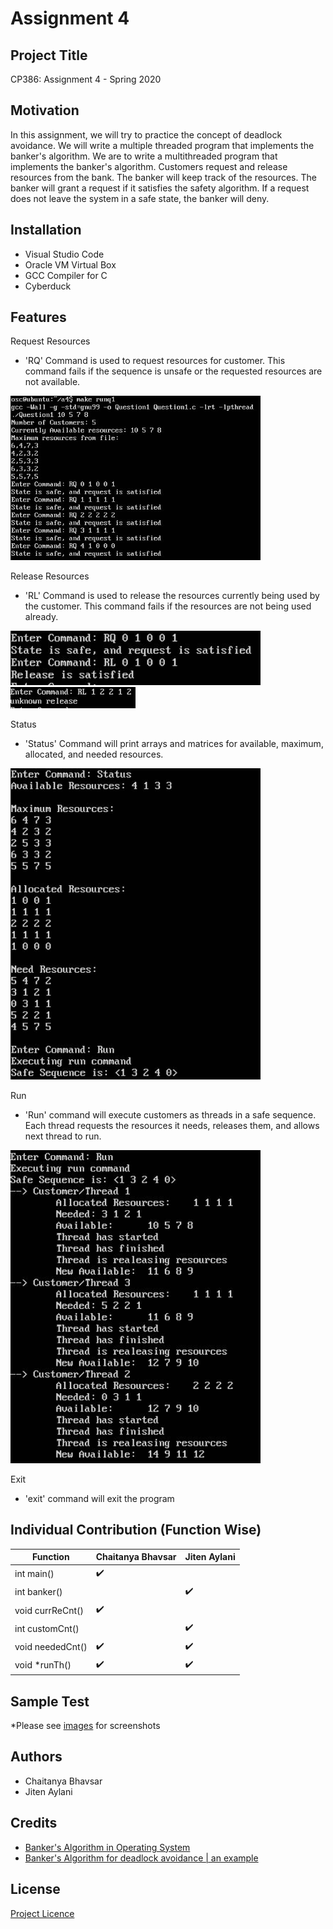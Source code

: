 # Assignment 4

## Project Title

CP386: Assignment 4 - Spring 2020

## Motivation

In this assignment, we will try to practice the concept of deadlock avoidance. We will write a multiple threaded program that implements the banker's algorithm. 
We are to write a  multithreaded program  that  implements  the  banker's  algorithm. Customers request and release resources from the bank. The banker will keep track of the resources. The banker will grant a request if it satisfies the safety algorithm. If a request does not leave the system in a safe state, the banker will deny.

## Installation 

- Visual Studio Code
- Oracle VM Virtual Box
- GCC Compiler for C
- Cyberduck

## Features

Request Resources
- 'RQ' Command is used to request resources for customer. This command fails if the sequence is unsafe or the requested resources are not available.
<img src="https://github.com/chaitanyabhavsar/cp386a4/blob/main/images/pic1.JPG" width=400>

Release Resources
- 'RL' Command is used to release the resources currently being used by the customer. This command fails if the resources are not being used already.
<img src="https://github.com/chaitanyabhavsar/cp386a4/blob/main/images/pic5.JPG" width=400>
<img src="https://github.com/chaitanyabhavsar/cp386a4/blob/main/images/Pic6.JPG" width =200>

Status
- 'Status' Command will print arrays and matrices for available, maximum, allocated, and needed resources.
<img src="https://github.com/chaitanyabhavsar/cp386a4/blob/main/images/pic2.JPG" width=400>

Run
- 'Run' command will execute customers as threads in a safe sequence. Each thread requests the resources it needs, releases them, and allows next thread to run.
<img src="https://github.com/chaitanyabhavsar/cp386a4/blob/main/images/pic3.JPG" width=400>

Exit
- 'exit' command will exit the program

## Individual Contribution (Function Wise)

| Function | Chaitanya Bhavsar | Jiten Aylani | 
| ------------- | ------------- | ------------- |
| int main() |✔️ |  |
| int banker() |  | ✔️ |
| void currReCnt() |✔️ |  |
| int customCnt() |  | ✔️ |
| void neededCnt() |✔️| ✔️ |
| void *runTh() | ✔️ | ✔️ |


## Sample Test
*Please see <a href="https://github.com/chaitanyabhavsar/cp386a4/tree/main/images">images</a> for screenshots

## Authors
- Chaitanya Bhavsar 
- Jiten Aylani

## Credits
- <a href="https://www.geeksforgeeks.org/bankers-algorithm-in-operating-system-2/">Banker's Algorithm in Operating System</a>
- <a href="https://www.youtube.com/watch?v=2V2FfP_olaA">Banker's Algorithm for deadlock avoidance | an example</a>
## License 
<a href="https://github.com/chaitanyabhavsar/cp386a4/blob/main/LICENSE">Project Licence</a>


